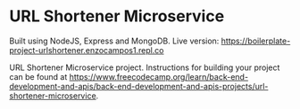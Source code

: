 # URL Shortener Microservice

Built using NodeJS, Express and MongoDB.
Live version: https://boilerplate-project-urlshortener.enzocampos1.repl.co

URL Shortener Microservice project. Instructions for building your project can be found at https://www.freecodecamp.org/learn/back-end-development-and-apis/back-end-development-and-apis-projects/url-shortener-microservice.
